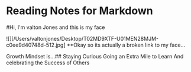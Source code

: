 # Reading Notes for Markdown

#Hi, I'm valton Jones and this is my face 

![][/Users/valtonjones/Desktop/T02MD9XTF-U01MEN28MJM-c0ee9d40748d-512.jpg]
**Okay so its actually a broken link to my face...


Growth Mindset is...##
Staying Curious
Going an Extra Mile to Learn
And celebrating the Success of Others

